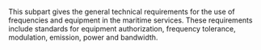 This subpart gives the general technical requirements for the use of frequencies and equipment in the maritime services. These requirements include standards for equipment authorization, frequency tolerance, modulation, emission, power and bandwidth.

